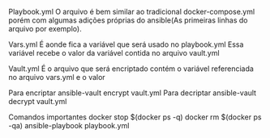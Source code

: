 Playbook.yml
O arquivo é bem similar ao tradicional docker-compose.yml porém com algumas adições próprias do ansible(As primeiras linhas do arquivo por exemplo).  

Vars.yml
É aonde fica a variável que será usado no playbook.yml
Essa variável recebe o valor da variável contida no arquivo vault.yml

Vault.yml
É o arquivo que será encriptado 
contém o variável referenciada no arquivo vars.yml e o valor

Para encriptar
ansible-vault encrypt vault.yml
Para decriptar
ansible-vault decrypt vault.yml

Comandos importantes
docker stop $(docker ps -q)
docker rm $(docker ps -qa)
ansible-playbook playbook.yml